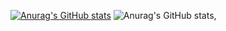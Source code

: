 [![Anurag's GitHub stats](https://github-readme-stats.vercel.app/api?leduytuanvu)](https://github.com/anuraghazra/github-readme-stats)
![Anurag's GitHub stats](https://github-readme-stats.vercel.app/api?username=leduytuanvu&hide=contribs,prs),
